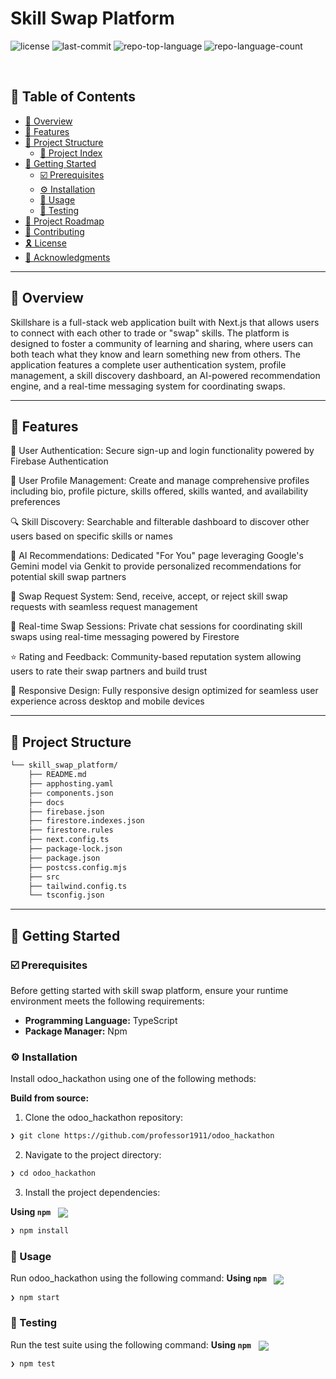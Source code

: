 <div align="left" style="position: relative;">
<h1>Skill Swap Platform</h1>
<p align="left">
</p>
<p align="left">
	<img src="https://img.shields.io/github/license/professor1911/odoo_hackathon?style=default&logo=opensourceinitiative&logoColor=white&color=1b86f3" alt="license">
	<img src="https://img.shields.io/github/last-commit/professor1911/odoo_hackathon?style=default&logo=git&logoColor=white&color=1b86f3" alt="last-commit">
	<img src="https://img.shields.io/github/languages/top/professor1911/odoo_hackathon?style=default&color=1b86f3" alt="repo-top-language">
	<img src="https://img.shields.io/github/languages/count/professor1911/odoo_hackathon?style=default&color=1b86f3" alt="repo-language-count">
</p>
<p align="left"><!-- default option, no dependency badges. -->
</p>
<p align="left">
	<!-- default option, no dependency badges. -->
</p>
</div>
<br clear="right">

## 🔗 Table of Contents

- [📍 Overview](#-overview)
- [👾 Features](#-features)
- [📁 Project Structure](#-project-structure)
  - [📂 Project Index](#-project-index)
- [🚀 Getting Started](#-getting-started)
  - [☑️ Prerequisites](#-prerequisites)
  - [⚙️ Installation](#-installation)
  - [🤖 Usage](#🤖-usage)
  - [🧪 Testing](#🧪-testing)
- [📌 Project Roadmap](#-project-roadmap)
- [🔰 Contributing](#-contributing)
- [🎗 License](#-license)
- [🙌 Acknowledgments](#-acknowledgments)

---

## 📍 Overview

Skillshare is a full-stack web application built with Next.js that allows users to connect with each other to trade or "swap" skills. The platform is designed to foster a community of learning and sharing, where users can both teach what they know and learn something new from others. The application features a complete user authentication system, profile management, a skill discovery dashboard, an AI-powered recommendation engine, and a real-time messaging system for coordinating swaps.

---

## 👾 Features

🔐 User Authentication: Secure sign-up and login functionality powered by Firebase Authentication

👤 User Profile Management: Create and manage comprehensive profiles including bio, profile picture, skills offered, skills wanted, and availability preferences

🔍 Skill Discovery: Searchable and filterable dashboard to discover other users based on specific skills or names

🤖 AI Recommendations: Dedicated "For You" page leveraging Google's Gemini model via Genkit to provide personalized recommendations for potential skill swap partners

📨 Swap Request System: Send, receive, accept, or reject skill swap requests with seamless request management

💬 Real-time Swap Sessions: Private chat sessions for coordinating skill swaps using real-time messaging powered by Firestore

⭐ Rating and Feedback: Community-based reputation system allowing users to rate their swap partners and build trust

📱 Responsive Design: Fully responsive design optimized for seamless user experience across desktop and mobile devices

---

## 📁 Project Structure

```sh
└── skill_swap_platform/
    ├── README.md
    ├── apphosting.yaml
    ├── components.json
    ├── docs
    ├── firebase.json
    ├── firestore.indexes.json
    ├── firestore.rules
    ├── next.config.ts
    ├── package-lock.json
    ├── package.json
    ├── postcss.config.mjs
    ├── src
    ├── tailwind.config.ts
    └── tsconfig.json
```


---
## 🚀 Getting Started

### ☑️ Prerequisites

Before getting started with skill swap platform, ensure your runtime environment meets the following requirements:

- **Programming Language:** TypeScript
- **Package Manager:** Npm


### ⚙️ Installation

Install odoo_hackathon using one of the following methods:

**Build from source:**

1. Clone the odoo_hackathon repository:
```sh
❯ git clone https://github.com/professor1911/odoo_hackathon
```

2. Navigate to the project directory:
```sh
❯ cd odoo_hackathon
```

3. Install the project dependencies:


**Using `npm`** &nbsp; [<img align="center" src="https://img.shields.io/badge/npm-CB3837.svg?style={badge_style}&logo=npm&logoColor=white" />](https://www.npmjs.com/)

```sh
❯ npm install
```




### 🤖 Usage
Run odoo_hackathon using the following command:
**Using `npm`** &nbsp; [<img align="center" src="https://img.shields.io/badge/npm-CB3837.svg?style={badge_style}&logo=npm&logoColor=white" />](https://www.npmjs.com/)

```sh
❯ npm start
```


### 🧪 Testing
Run the test suite using the following command:
**Using `npm`** &nbsp; [<img align="center" src="https://img.shields.io/badge/npm-CB3837.svg?style={badge_style}&logo=npm&logoColor=white" />](https://www.npmjs.com/)

```sh
❯ npm test
```
